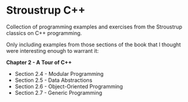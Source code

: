Stroustrup C++
============== 

Collection of programming examples and exercises from the Stroustrup classics on C++ programming.

Only including examples from those sections of the book that I thought were interesting enough to warrant it:

**Chapter 2 - A Tour of C++**
* Section 2.4 - Modular Programming
* Section 2.5 - Data Abstractions
* Section 2.6 - Object-Oriented Programming
* Section 2.7 - Generic Programming